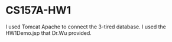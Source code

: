 # CS157A-HW1

I used Tomcat Apache to connect the 3-tired database. I used the HW1Demo.jsp that Dr.Wu provided.
